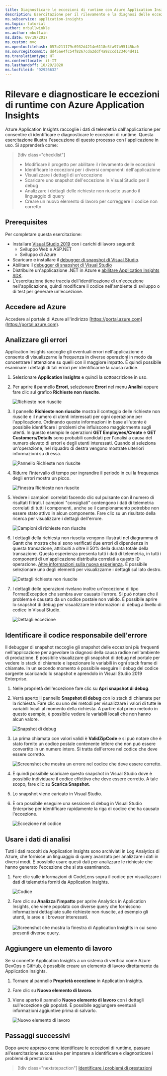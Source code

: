 ```yaml
---
title: Diagnosticare le eccezioni di runtime con Azure Application Insights | Microsoft Docs
description: Esercitazione per il rilevamento e la diagnosi delle eccezioni di runtime in un'applicazione con Azure Application Insights.
ms.subservice: application-insights
ms.topic: tutorial
author: mrbullwinkle
ms.author: mbullwin
ms.date: 09/19/2017
ms.custom: mvc
ms.openlocfilehash: 057b211179c6932d4214e6118e3fa97b95145ba0
ms.sourcegitcommit: dd45ae4fc54f8267cda2ddf4a92ccd123464d411
ms.translationtype: HT
ms.contentlocale: it-IT
ms.lasthandoff: 10/29/2020
ms.locfileid: "92926632"
---
```

# <a name="find-and-diagnose-run-time-exceptions-with-azure-application-insights"></a>Rilevare e diagnosticare le eccezioni di runtime con Azure Application Insights

Azure Application Insights raccoglie i dati di telemetria dall'applicazione per consentire di identificare e diagnosticare le eccezioni di runtime.  Questa esercitazione illustra l'esecuzione di questo processo con l'applicazione in uso.  Si apprenderà come:

> [!div class="checklist"]
> * Modificare il progetto per abilitare il rilevamento delle eccezioni
> * Identificare le eccezioni per i diversi componenti dell'applicazione
> * Visualizzare i dettagli di un'eccezione
> * Scaricare uno snapshot dell'eccezione in Visual Studio per il debug
> * Analizzare i dettagli delle richieste non riuscite usando il linguaggio di query
> * Creare un nuovo elemento di lavoro per correggere il codice non corretto


## <a name="prerequisites"></a>Prerequisites

Per completare questa esercitazione:

- Installare [Visual Studio 2019](https://www.visualstudio.com/downloads/) con i carichi di lavoro seguenti:
    - Sviluppo Web e ASP.NET
    - Sviluppo di Azure
- Scaricare e installare il [debugger di snapshot di Visual Studio](https://aka.ms/snapshotdebugger).
- Abilitare il [debugger di snapshot di Visual Studio](../app/snapshot-debugger.md)
- Distribuire un'applicazione .NET in Azure e [abilitare Application Insights SDK](../app/asp-net.md). 
- L'esercitazione tiene traccia dell'identificazione di un'eccezione nell'applicazione, quindi modificare il codice nell'ambiente di sviluppo o di test per generare un'eccezione. 

## <a name="log-in-to-azure"></a>Accedere ad Azure
Accedere al portale di Azure all'indirizzo [https://portal.azure.com](https://portal.azure.com).


## <a name="analyze-failures"></a>Analizzare gli errori
Application Insights raccoglie gli eventuali errori nell'applicazione e consente di visualizzarne la frequenza in diverse operazioni in modo da concentrare l'attenzione su quelli con il maggiore impatto.  È quindi possibile esaminare i dettagli di tali errori per identificarne la causa radice.   

1. Selezionare **Application Insights** e quindi la sottoscrizione in uso.  
2. Per aprire il pannello **Errori**, selezionare **Errori** nel menu **Analisi** oppure fare clic sul grafico **Richieste non riuscite**.

    ![Richieste non riuscite](media/tutorial-runtime-exceptions/failed-requests.png)

3. Il pannello **Richieste non riuscite** mostra il conteggio delle richieste non riuscite e il numero di utenti interessati per ogni operazione per l'applicazione.  Ordinando queste informazioni in base all'utente è possibile identificare i problemi che influiscono maggiormente sugli utenti.  In questo esempio le operazioni **GET Employees/Create** e **GET Customers/Details** sono probabili candidati per l'analisi a causa del numero elevato di errori e degli utenti interessati.  Quando si seleziona un'operazione, nel riquadro di destra vengono mostrate ulteriori informazioni su di essa.

    ![Pannello Richieste non riuscite](media/tutorial-runtime-exceptions/failed-requests-blade.png)

4. Ridurre l'intervallo di tempo per ingrandire il periodo in cui la frequenza degli errori mostra un picco.

    ![Finestra Richieste non riuscite](media/tutorial-runtime-exceptions/failed-requests-window.png)

5. Vedere i campioni correlati facendo clic sul pulsante con il numero di risultati filtrati. I campioni "consigliati" contengono i dati di telemetria correlati di tutti i componenti, anche se il campionamento potrebbe non essere stato attivo in alcun componente. Fare clic su un risultato della ricerca per visualizzare i dettagli dell'errore.

    ![Campioni di richieste non riuscite](media/tutorial-runtime-exceptions/failed-requests-search.png)

6. I dettagli della richiesta non riuscita vengono illustrati nel diagramma di Gantt che mostra che si sono verificati due errori di dipendenza in questa transazione, attribuiti a oltre il 50% della durata totale della transazione. Questa esperienza presenta tutti i dati di telemetria, in tutti i componenti di un'applicazione distribuita correlati a questo ID operazione. [Altre informazioni sulla nuova esperienza](../app/transaction-diagnostics.md). È possibile selezionare uno degli elementi per visualizzarne i dettagli sul lato destro. 

    ![Dettagli richieste non riuscite](media/tutorial-runtime-exceptions/failed-request-details.png)

7. I dettagli delle operazioni rivelano inoltre un'eccezione di tipo FormatException che sembra aver causato l'errore.  Si può notare che il problema è causato da un codice postale non valido. È possibile aprire lo snapshot di debug per visualizzare le informazioni di debug a livello di codice in Visual Studio.

    ![Dettagli eccezione](media/tutorial-runtime-exceptions/failed-requests-exception.png)

## <a name="identify-failing-code"></a>Identificare il codice responsabile dell'errore
Il debugger di snapshot raccoglie gli snapshot delle eccezioni più frequenti nell'applicazione per agevolare la diagnosi della causa radice nell'ambiente di produzione.  È possibile visualizzare gli snapshot di debug nel portale per vedere lo stack di chiamate e ispezionare le variabili in ogni stack frame di chiamate. In un secondo momento è possibile eseguire il debug del codice sorgente scaricando lo snapshot e aprendolo in Visual Studio 2019 Enterprise.

1. Nelle proprietà dell'eccezione fare clic su **Apri snapshot di debug**.
2. Verrà aperto il pannello **Snapshot di debug** con lo stack di chiamate per la richiesta.  Fare clic su uno dei metodi per visualizzare i valori di tutte le variabili locali al momento della richiesta.  A partire dal primo metodo in questo esempio, è possibile vedere le variabili locali che non hanno alcun valore.

    ![Snapshot di debug](media/tutorial-runtime-exceptions/debug-snapshot-01.png)

3. La prima chiamata con valori validi è **ValidZipCode** e si può notare che è stato fornito un codice postale contenente lettere che non può essere convertito in un numero intero.  Si tratta dell'errore nel codice che deve essere corretto.

    ![Screenshot che mostra un errore nel codice che deve essere corretto.    ](media/tutorial-runtime-exceptions/debug-snapshot-02.png)

4. È quindi possibile scaricare questo snapshot in Visual Studio dove è possibile individuare il codice effettivo che deve essere corretto. A tale scopo, fare clic su **Scarica Snapshot**.
5. Lo snapshot viene caricato in Visual Studio.
6. È ora possibile eseguire una sessione di debug in Visual Studio Enterprise per identificare rapidamente la riga di codice che ha causato l'eccezione.

    ![Eccezione nel codice](media/tutorial-runtime-exceptions/exception-code.png)


## <a name="use-analytics-data"></a>Usare i dati di analisi
Tutti i dati raccolti da Application Insights sono archiviati in Log Analytics di Azure, che fornisce un linguaggio di query avanzato per analizzare i dati in diversi modi.  È possibile usare questi dati per analizzare le richieste che hanno generato l'eccezione che si sta esaminando. 

1. Fare clic sulle informazioni di CodeLens sopra il codice per visualizzare i dati di telemetria forniti da Application Insights.

    ![Codice](media/tutorial-runtime-exceptions/codelens.png)

1. Fare clic su **Analizza l'impatto** per aprire Analytics in Application Insights,  che viene popolato con diverse query che forniscono informazioni dettagliate sulle richieste non riuscite, ad esempio gli utenti, le aree e i browser interessati.<br><br>![Screenshot che mostra la finestra di Application Insights in cui sono presenti diverse query.](media/tutorial-runtime-exceptions/analytics.png)<br>

## <a name="add-work-item"></a>Aggiungere un elemento di lavoro
Se si connette Application Insights a un sistema di verifica come Azure DevOps o GitHub, è possibile creare un elemento di lavoro direttamente da Application Insights.

1. Tornare al pannello **Proprietà eccezione** in Application Insights.
2. Fare clic su **Nuovo elemento di lavoro**.
3. Viene aperto il pannello **Nuovo elemento di lavoro** con i dettagli sull'eccezione già popolati.  È possibile aggiungere eventuali informazioni aggiuntive prima di salvarlo.

    ![Nuovo elemento di lavoro](media/tutorial-runtime-exceptions/new-work-item.png)

## <a name="next-steps"></a>Passaggi successivi
Dopo avere appreso come identificare le eccezioni di runtime, passare all'esercitazione successiva per imparare a identificare e diagnosticare i problemi di prestazioni.

> [!div class="nextstepaction"]
> [Identificare i problemi di prestazioni](./tutorial-performance.md)


